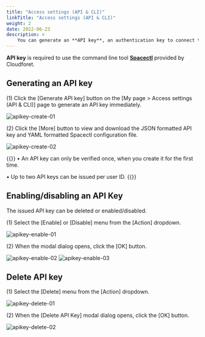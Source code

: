 ```yaml
---
title: "Access settings (API & CLI)"
linkTitle: "Access settings (API & CLI)"
weight: 2
date: 2022-06-23
description: >
    You can generate an **API key**, an authentication key to connect to SpaceOne, and use it to develop programs or control Cloudforet with commands through **CLI**.
---
```


**API key** is required to use the command line tool [**Spacectl**](https://github.com/spaceone-dev/spacectl) provided by Cloudforet.

## Generating an API key

(1) Click the [Generate API key] button on the [My page > Access settings (API & CLI)] page to generate an API key immediately.

![apikey-create-01](/docs/guides/my-page/access-with-api-cli-img/apikey-create-01.png)

(2) Click the [More] button to view and download the JSON formatted API key and YAML formatted Spacectl configuration file.

![apikey-create-02](/docs/guides/my-page/access-with-api-cli-img/apikey-create-02.png)

{{<alert title="Attention when issuing API keys">}}
• An API key can only be verified once, when you create it for the first time.

• Up to two API keys can be issued per user ID.
{{</alert>}}

## Enabling/disabling an API Key

The issued API key can be deleted or enabled/disabled.

(1) Select the [Enable] or [Disable] menu from the [Action] dropdown.

![apikey-enable-01](/docs/guides/my-page/access-with-api-cli-img/apikey-enable-01.png)

(2) When the modal dialog opens, click the [OK] button.

![apikey-enable-02](/docs/guides/my-page/access-with-api-cli-img/apikey-enable-02.png)
![apikey-enable-03](/docs/guides/my-page/access-with-api-cli-img/apikey-enable-03.png)

## Delete API key

(1) Select the [Delete] menu from the [Action] dropdown.

![apikey-delete-01](/docs/guides/my-page/access-with-api-cli-img/apikey-delete-01.png)

(2) When the [Delete API Key] modal dialog opens, click the [OK] button. 

![apikey-delete-02](/docs/guides/my-page/access-with-api-cli-img/apikey-delete-02.png)
